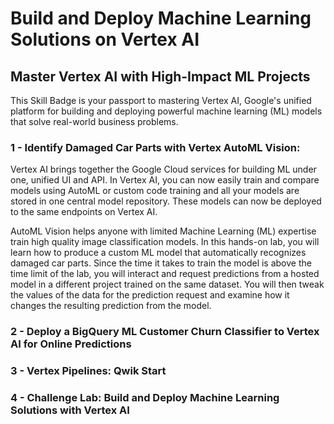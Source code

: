 # Build and Deploy Machine Learning Solutions on Vertex AI

## Master Vertex AI with High-Impact ML Projects

This Skill Badge is your passport to mastering Vertex AI, Google's unified platform for building and deploying powerful machine learning (ML) models that solve real-world business problems.

### 1 - Identify Damaged Car Parts with Vertex AutoML Vision:

Vertex AI brings together the Google Cloud services for building ML under one, unified UI and API. In Vertex AI, you can now easily train and compare models using AutoML or custom code training and all your models are stored in one central model repository. These models can now be deployed to the same endpoints on Vertex AI.

AutoML Vision helps anyone with limited Machine Learning (ML) expertise train high quality image classification models. In this hands-on lab, you will learn how to produce a custom ML model that automatically recognizes damaged car parts. Since the time it takes to train the model is above the time limit of the lab, you will interact and request predictions from a hosted model in a different project trained on the same dataset. You will then tweak the values of the data for the prediction request and examine how it changes the resulting prediction from the model.

### 2 - Deploy a BigQuery ML Customer Churn Classifier to Vertex AI for Online Predictions



### 3 - Vertex Pipelines: Qwik Start


### 4 - Challenge Lab: Build and Deploy Machine Learning Solutions with Vertex AI
